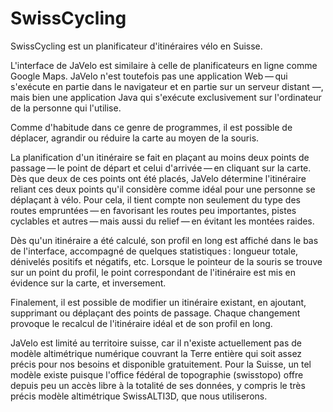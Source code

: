 # SwissCycling

SwissCycling est un planificateur d'itinéraires vélo en Suisse.

L'interface de JaVelo est similaire à celle de planificateurs en ligne comme Google Maps. JaVelo n'est toutefois pas une application Web — qui s'exécute en partie dans le navigateur et en partie sur un serveur distant —, mais bien une application Java qui s'exécute exclusivement sur l'ordinateur de la personne qui l'utilise.

Comme d'habitude dans ce genre de programmes, il est possible de déplacer, agrandir ou réduire la carte au moyen de la souris.

La planification d'un itinéraire se fait en plaçant au moins deux points de passage — le point de départ et celui d'arrivée — en cliquant sur la carte. Dès que deux de ces points ont été placés, JaVelo détermine l'itinéraire reliant ces deux points qu'il considère comme idéal pour une personne se déplaçant à vélo. Pour cela, il tient compte non seulement du type des routes empruntées — en favorisant les routes peu importantes, pistes cyclables et autres — mais aussi du relief — en évitant les montées raides.

Dès qu'un itinéraire a été calculé, son profil en long est affiché dans le bas de l'interface, accompagné de quelques statistiques : longueur totale, dénivelés positifs et négatifs, etc. Lorsque le pointeur de la souris se trouve sur un point du profil, le point correspondant de l'itinéraire est mis en évidence sur la carte, et inversement.

Finalement, il est possible de modifier un itinéraire existant, en ajoutant, supprimant ou déplaçant des points de passage. Chaque changement provoque le recalcul de l'itinéraire idéal et de son profil en long.

JaVelo est limité au territoire suisse, car il n'existe actuellement pas de modèle altimétrique numérique couvrant la Terre entière qui soit assez précis pour nos besoins et disponible gratuitement. Pour la Suisse, un tel modèle existe puisque l'office fédéral de topographie (swisstopo) offre depuis peu un accès libre à la totalité de ses données, y compris le très précis modèle altimétrique SwissALTI3D, que nous utiliserons.
